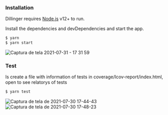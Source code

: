 
### Installation

Dillinger requires [Node.js](https://nodejs.org/) v12+ to run.

Install the dependencies and devDependencies and start the app.

```sh
$ yarn
$ yarn start
```
![Captura de tela 2021-07-31 - 17 31 59](https://user-images.githubusercontent.com/26278442/127709682-cbc1e96a-17e4-44a1-ada2-7ae3162ca4d7.png)


### Test
Is create a file with information of tests in coverage/lcov-report/index.html, open to see relatorys of tests
```sh
$ yarn test
```

![Captura de tela de 2021-07-30 17-44-43](https://user-images.githubusercontent.com/26278442/127709779-db453f80-4748-454c-b98a-7693e4c98424.png)
![Captura de tela de 2021-07-30 17-48-23](https://user-images.githubusercontent.com/26278442/127710100-efde8d20-e7c1-4566-b7c1-4d7da826e062.png)

